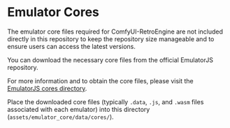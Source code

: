 # Emulator Cores

The emulator core files required for ComfyUI-RetroEngine are not included directly in this repository to keep the repository size manageable and to ensure users can access the latest versions.

You can download the necessary core files from the official EmulatorJS repository.

For more information and to obtain the core files, please visit the [EmulatorJS cores directory](https://github.com/EmulatorJS/EmulatorJS/blob/main/data/cores/README.md).

Place the downloaded core files (typically `.data`, `.js`, and `.wasm` files associated with each emulator) into this directory (`assets/emulator_core/data/cores/`). 
